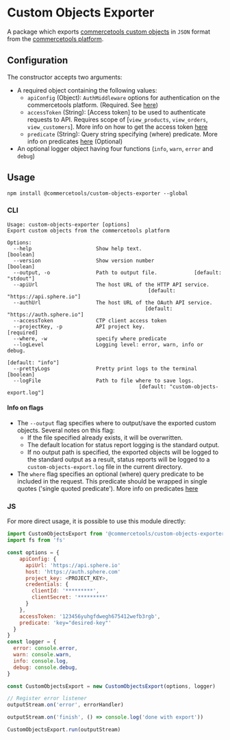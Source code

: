 # Custom Objects Exporter

A package which exports [commercetools custom objects](https://docs.commercetools.com/http-api-projects-custom-objects.html) in `JSON` format from the [commercetools platform](https://docs.commercetools.com/).

## Configuration

The constructor accepts two arguments:

* A required object containing the following values:
  * `apiConfig` (Object): `AuthMiddleware` options for authentication on the commercetools platform. (Required. See [here](https://commercetools.github.io/nodejs/sdk/api/sdkMiddlewareAuth.html#named-arguments-options))
  * `accessToken` (String): [Access token] to be used to authenticate requests to API. Requires scope of [`view_products`, `view_orders`, `view_customers`]. More info on how to get the access token [here](https://docs.commercetools.com/http-api-authorization.html#authorization-flows)
  * `predicate` (String): Query string specifying (where) predicate. More info on predicates [here](https://docs.commercetools.com/http-api.html#predicates) (Optional)
* An optional logger object having four functions (`info`, `warn`, `error` and `debug`)

## Usage

`npm install @commercetools/custom-objects-exporter --global`

### CLI

```
Usage: custom-objects-exporter [options]
Export custom objects from the commercetools platform

Options:
  --help                     Show help text.                           [boolean]
  --version                  Show version number                       [boolean]
  --output, -o               Path to output file.            [default: "stdout"]
  --apiUrl                   The host URL of the HTTP API service.
                                              [default: "https://api.sphere.io"]
  --authUrl                  The host URL of the OAuth API service.
                                             [default: "https://auth.sphere.io"]
  --accessToken              CTP client access token
  --projectKey, -p           API project key.                         [required]
  --where, -w                specify where predicate
  --logLevel                 Logging level: error, warn, info or debug.
                                                               [default: "info"]
  --prettyLogs               Pretty print logs to the terminal         [boolean]
  --logFile                  Path to file where to save logs.
                                           [default: "custom-objects-export.log"]
```

#### Info on flags

* The `--output` flag specifies where to output/save the exported custom objects. Several notes on this flag:
  * If the file specified already exists, it will be overwritten.
  * The default location for status report logging is the standard output.
  * If no output path is specified, the exported objects will be logged to the standard output as a result, status reports will be logged to a `custom-objects-export.log` file in the current directory.
* The `where` flag specifies an optional (where) query predicate to be included in the request. This predicate should be wrapped in single quotes ('single quoted predicate'). More info on predicates [here](https://docs.commercetools.com/http-api.html#predicates)

### JS

For more direct usage, it is possible to use this module directly:

```js
import CustomObjectsExport from '@commercetools/custom-objects-exporter'
import fs from 'fs'

const options = {
    apiConfig: {
      apiUrl: 'https://api.sphere.io'
      host: 'https://auth.sphere.com'
      project_key: <PROJECT_KEY>,
      credentials: {
        clientId: '*********',
        clientSecret: '*********'
      }
    },
    accessToken: '123456yuhgfdwegh675412wefb3rgb',
    predicate: 'key="desired-key"'
  }
}
const logger = {
  error: console.error,
  warn: console.warn,
  info: console.log,
  debug: console.debug,
}

const CustomObjectsExport = new CustomObjectsExport(options, logger)

// Register error listener
outputStream.on('error', errorHandler)

outputStream.on('finish', () => console.log('done with export'))

CustomObjectsExport.run(outputStream)
```
